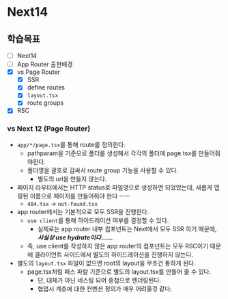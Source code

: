 # Next14

## 학습목표

- [ ] Next14
- [ ] App Router 출현배경
- [x] vs Page Router
  - [x] SSR
  - [x] define routes
  - [x] `layout.tsx`
  - [x] route groups
- [x] RSC

### vs Next 12 (Page Router)

- `app/*/page.tsx`를 통해 route를 정의한다.
  - pathparam을 기준으로 폴더를 생성해서 각각의 폴더에 page.tsx를 만들어줘야한다.
  - 폴더명을 괄호로 감싸서 route group 기능을 사용할 수 있다.
    - 별도의 url을 만들지 않는다.
- 페이지 라우터에서는 HTTP status로 파일명으로 생성하면 되었었는데, 새롭게 맵핑된 이름으로 페이지를 만들어줘야 한다 ㅡㅡ
  - `404.tsx` &rarr; `not-found.tsx`
- app router에서는 기본적으로 모두 SSR을 진행한다.
  - `use client`를 통해 하이드레이션 여부를 결정할 수 있다.
    - 실제로는 app router 내부 컴포넌트는 Next에서 모두 SSR 하기 때문에, **_사실상 use hydrate이다......_**
  - 즉, use client를 작성하지 않은 app router의 컴포넌트는 모두 RSC이기 때문에 클라이언트 사이드에서 별도의 하이드레이션을 진행하지 않는다.
- 별도의 `layout.tsx` 파일이 없으면 root의 layout을 무조건 통하게 된다.
  - page.tsx처럼 패스 파람 기준으로 별도의 layout.tsx를 만들어 줄 수 있다.
    - 단, 대체가 아닌 네스팅 되어 중첩으로 렌더링된다.
    - 협업시 계층에 대한 컨벤션 정의가 매우 어려울것 같다.
